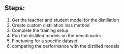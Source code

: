 ## Steps:
1. Get the teacher and student model for the distillation
2. Create custom distillation loss method
3. Complete the training setup
4. Run the distilled models on the benchmarks
5. Finetuning for a specific dataset
6. comparing the performance with the distilled models

